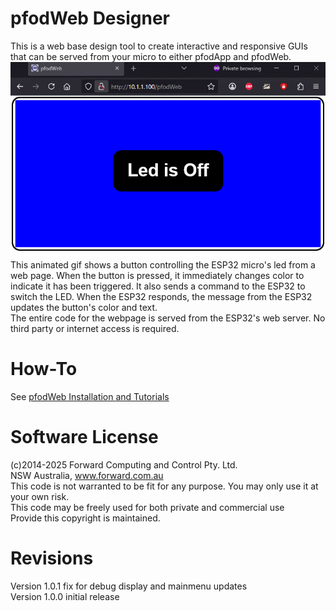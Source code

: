 # pfodWeb Designer
This is a web base design tool to create interactive and responsive GUIs that can be served from your micro to either pfodApp and pfodWeb.  
<img src="./gif/LedNoOffGUI.gif"/>
This animated gif shows a button controlling the ESP32 micro's led from a web page. 
When the button is pressed, it immediately changes color to indicate it has been triggered.
It also sends a command to the ESP32 to switch the LED. When the ESP32 responds, the message from the ESP32 updates the button's color and text.  
The entire code for the webpage is served from the ESP32's web server.  No third party or internet access is required.

# How-To
See [pfodWeb Installation and Tutorials](https://www.forward.com.au/pfod/pfodWeb/index.html)  

# Software License
(c)2014-2025 Forward Computing and Control Pty. Ltd.  
NSW Australia, www.forward.com.au  
This code is not warranted to be fit for any purpose. You may only use it at your own risk.  
This code may be freely used for both private and commercial use  
Provide this copyright is maintained.  

# Revisions
Version 1.0.1 fix for debug display and mainmenu updates  
Version 1.0.0 initial release  

